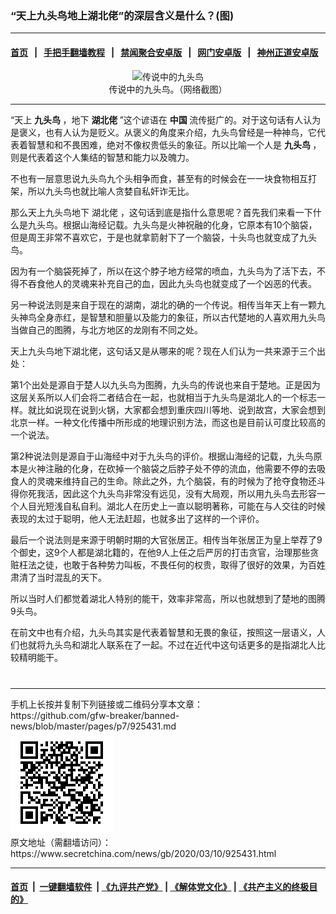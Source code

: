 ### “天上九头鸟地上湖北佬”的深层含义是什么？(图)
------------------------

#### [首页](https://github.com/gfw-breaker/banned-news/blob/master/README.md) &nbsp;&nbsp;|&nbsp;&nbsp; [手把手翻墙教程](https://github.com/gfw-breaker/guides/wiki) &nbsp;&nbsp;|&nbsp;&nbsp; [禁闻聚合安卓版](https://github.com/gfw-breaker/bn-android) &nbsp;&nbsp;|&nbsp;&nbsp; [网门安卓版](https://github.com/oGate2/oGate) &nbsp;&nbsp;|&nbsp;&nbsp; [神州正道安卓版](https://github.com/SzzdOgate/update) 



<div class="article_right" style="fone-color:#000">
 <p style="text-align: center;">
  <img alt="传说中的九头鸟" src="//img3.secretchina.com/pic/2020/3-7/p2642601a84154650-ss.jpg" style="height:336px; width:600px"/>
  <br>
   传说中的九头鸟。（网络截图）
   <span id="hideid" name="hideid" style="color:red;display:none;">
    <span href="https://www.secretchina.com">
    </span>
   </span>
  </br>
 </p>
 <div id="txt-mid1-t21-2017">
  

---


  </div>
 </div>
 <p>
  “天上
  <strong>
   <span href="https://www.secretchina.com/news/gb/tag/九头鸟" target="_blank">
    九头鸟
   </span>
  </strong>
  ，地下
  <strong>
   湖北佬
  </strong>
  ”这个谚语在
  <strong>
   中国
  </strong>
  流传挺广的。对于这句话有人认为是褒义，也有人认为是贬义。从褒义的角度来介绍，九头鸟曾经是一种神鸟，它代表着智慧和和不畏困难，绝对不像权贵低头的象征。所以比喻一个人是
  <strong>
   九头鸟
  </strong>
  ，则是代表着这个人集结的智慧和能力以及魄力。
  <span id="hideid" name="hideid" style="color:red;display:none;">
   <span href="https://www.secretchina.com">
   </span>
  </span>
 </p>
 <p>
  不也有一层意思说九头鸟九个头相争而食，甚至有的时候会在一一块食物相互打架，所以九头鸟也就比喻人贪婪自私奸诈无比。
 </p>
 <p>
  那么天上九头鸟地下
  <span href="https://www.secretchina.com/news/gb/tag/湖北佬" target="_blank">
   湖北佬
  </span>
  ，这句话到底是指什么意思呢？首先我们来看一下什么是九头鸟。根据山海经记载。九头鸟是火神祝融的化身，它原本有10个脑袋，但是周王非常不喜欢它，于是也就拿箭射下了一个脑袋，十头鸟也就变成了九头鸟。
 </p>
 <p>
  因为有一个脑袋死掉了，所以在这个脖子地方经常的喷血，九头鸟为了活下去，不得不吞食他人的灵魂来补充自己的血，因此九头鸟也就变成了一个凶恶的代表。
 </p>
 <p>
  另一种说法则是来自于现在的湖南，湖北的确的一个传说。相传当年天上有一颗九头神鸟全身赤红，是智慧和胆量以及能力的象征，所以古代楚地的人喜欢用九头鸟当做自己的图腾，与北方地区的龙刚有不同之处。
 </p>
 <p>
  天上九头鸟地下湖北佬，这句话又是从哪来的呢？现在人们认为一共来源于三个出处：
 </p>
 <p>
  第1个出处是源自于楚人以九头鸟为图腾，九头鸟的传说也来自于楚地。正是因为这层关系所以人们会将二者结合在一起，也就相当于九头鸟是湖北人的一个标志一样。就比如说现在说到火锅，大家都会想到重庆四川等地、说到故宫，大家会想到北京一样。一种文化传播中所形成的地理识别方法，而这也是目前认可度比较高的一个说法。
 </p>
 <p>
  第2种说法则是源自于山海经中对于九头鸟的评价。根据山海经的记载，九头鸟原本是火神注融的化身，在砍掉一个脑袋之后脖子处不停的流血，他需要不停的去吸食人的灵魂来维持自己的生命。除此之外，九个脑袋，有的时候为了抢夺食物还斗得你死我活，因此这个九头鸟非常没有远见，没有大局观，所以用九头鸟去形容一个人目光短浅自私自利。湖北人在历史上一直以聪明著称，可能在与人交往的时候表现的太过于聪明，他人无法赶超，也就多出了这样的一个评价。
 </p>
 <p>
  最后一个说法则是来源于明朝时期的大官张居正。相传当年张居正为皇上举荐了9个御史，这9个人都是湖北籍的，在他9人上任之后严厉的打击贪官，治理那些贪赃枉法之徒，也敢于各种势力叫板，不畏任何的权贵，取得了很好的效果，为百姓肃清了当时混乱的天下。
 </p>
 <p>
  所以当时人们都觉着湖北人特别的能干，效率非常高，所以也就想到了楚地的图腾9头鸟。
 </p>
 <p>
  在前文中也有介绍，九头鸟其实是代表着智慧和无畏的象征，按照这一层语义，人们也就将九头鸟和湖北人联系在了一起。不过在近代中这句话更多的是指湖北人比较精明能干。
  <center>
   <div>
    <div id="txt-mid2-t22-2017" style="display: block;  max-height: 351px;  overflow: hidden;">
     <div id="SC-21xxx">
     </div>
     <ins class="adsbygoogle" data-ad-client="ca-pub-1276641434651360" data-ad-format="auto" data-ad-slot="4301710469" data-full-width-responsive="true" style="display:block">
     </ins>
    </div>
   </div>
  </center>
  <div style="padding-top:12px;">
  </div>
 </p>
</div>

<hr/>
手机上长按并复制下列链接或二维码分享本文章：<br/>
https://github.com/gfw-breaker/banned-news/blob/master/pages/p7/925431.md <br/>
<a href='https://github.com/gfw-breaker/banned-news/blob/master/pages/p7/925431.md'><img src='https://github.com/gfw-breaker/banned-news/blob/master/pages/p7/925431.md.png'/></a> <br/>
原文地址（需翻墙访问）：https://www.secretchina.com/news/gb/2020/03/10/925431.html


------------------------
#### [首页](https://github.com/gfw-breaker/banned-news/blob/master/README.md) &nbsp;|&nbsp; [一键翻墙软件](https://github.com/gfw-breaker/nogfw/blob/master/README.md) &nbsp;| [《九评共产党》](https://github.com/gfw-breaker/9ping.md/blob/master/README.md#九评之一评共产党是什么) | [《解体党文化》](https://github.com/gfw-breaker/jtdwh.md/blob/master/README.md) | [《共产主义的终极目的》](https://github.com/gfw-breaker/gczydzjmd.md/blob/master/README.md)


<img src='http://gfw-breaker.win/banned-news/pages/p7/925431.md' width='0px' height='0px'/>